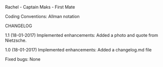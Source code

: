 Rachel - Captain
Maks   - First Mate

Coding Conventions: Allman notation

CHANGELOG

1.1 (18-01-2017)
Implemented enhancements:
Added a photo and quote from Nietzsche. 

1.0 (18-01-2017)
Implemented enhancements:
Added a changelog.md file

Fixed bugs:
None